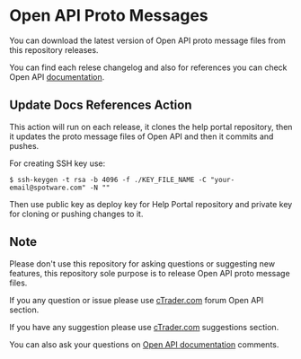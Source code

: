 # Open API Proto Messages

You can download the latest version of Open API proto message files from this repository releases.

You can find each relese changelog and also for references you can check Open API [documentation](https://spotware.github.io/open-api-docs/).


## Update Docs References Action

This action will run on each release, it clones the help portal repository, then it updates the proto message files of Open API and then it commits and pushes.

For creating SSH key use:

```
$ ssh-keygen -t rsa -b 4096 -f ./KEY_FILE_NAME -C "your-email@spotware.com" -N ""
```

Then use public key as deploy key for Help Portal repository and private key for cloning or pushing changes to it.

## Note

Please don't use this repository for asking questions or suggesting new features, this repository sole purpose is to release Open API proto message files.

If you any question or issue please use [cTrader.com](https://ctrader.com/forum/connect-api-support) forum Open API section.

If you have any suggestion please use [cTrader.com](https://ctrader.com/forum/suggestions) suggestions section.

You can also ask your questions on [Open API documentation](https://help.ctrader.com/open-api/) comments.